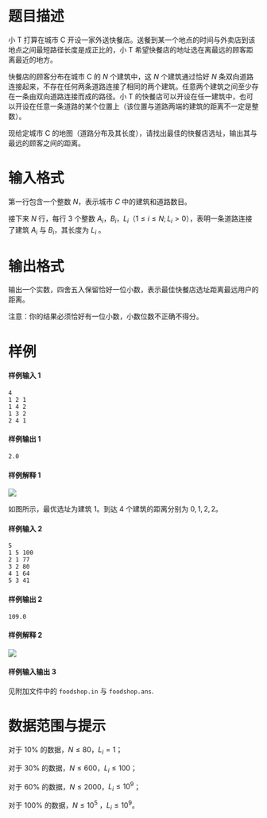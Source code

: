 
# 题目描述

小 T 打算在城市 C 开设一家外送快餐店。送餐到某一个地点的时间与外卖店到该地点之间最短路径长度是成正比的，小 T 希望快餐店的地址选在离最远的顾客距离最近的地方。

快餐店的顾客分布在城市 C 的 $N$ 个建筑中，这 $N$ 个建筑通过恰好 $N$ 条双向道路连接起来，不存在任何两条道路连接了相同的两个建筑。任意两个建筑之间至少存在一条由双向道路连接而成的路径。小 T 的快餐店可以开设在任一建筑中，也可以开设在任意一条道路的某个位置上（该位置与道路两端的建筑的距离不一定是整数）。

现给定城市 C 的地图（道路分布及其长度），请找出最佳的快餐店选址，输出其与最远的顾客之间的距离。

# 输入格式

第一行包含一个整数 $N$，表示城市 $C$ 中的建筑和道路数目。

接下来 $N$ 行，每行 $3$ 个整数 $A_i$，$B_i$，$L_i$（$1 \le i \le N; L_i > 0$），表明一条道路连接了建筑 $A_i$ 与 $B_i$，其长度为 $L_i$ 。


# 输出格式

输出一个实数，四舍五入保留恰好一位小数，表示最佳快餐店选址距离最远用户的距离。

注意：你的结果必须恰好有一位小数，小数位数不正确不得分。

# 样例

#### 样例输入 1
```plain
4
1 2 1
1 4 2
1 3 2
2 4 1
```

#### 样例输出 1
```plain
2.0
```

#### 样例解释 1
![](source/loj/2669/img/aHR0cHM6Ly9pLmxvbGkubmV0LzIwMTgvMDYvMTAvNWIxZDA3YzRkYzZhNC5wbmc=.png)

如图所示，最优选址为建筑 $1$。到达 $4$ 个建筑的距离分别为 $0,1,2,2$。

#### 样例输入 2
```plain
5
1 5 100
2 1 77
3 2 80
4 1 64
5 3 41
```

#### 样例输出 2
```plain
109.0
```

#### 样例解释 2
![](source/loj/2669/img/aHR0cHM6Ly9pLmxvbGkubmV0LzIwMTgvMDYvMTAvNWIxZDA4MTg0Mzc3MC5wbmc=.png)

#### 样例输入输出 3
见附加文件中的 `foodshop.in` 与 `foodshop.ans`.

# 数据范围与提示

对于 $10\%$ 的数据，$N \le 80$，$L_i = 1$；

对于 $30\%$ 的数据，$N \le 600$，$L_i \le 100$；

对于 $60\%$ 的数据，$N \le 2000$，$L_i \le 10^9$；

对于 $100\%$ 的数据，$N \le 10^5$ ，$L_i \le 10^9$。

